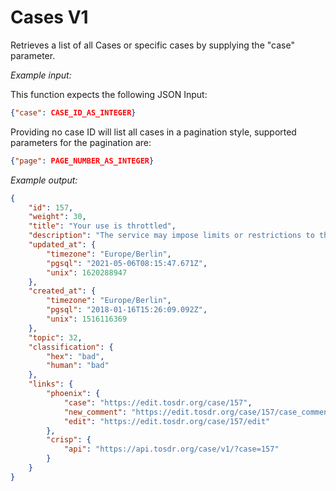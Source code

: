 # Cases V1

Retrieves a list of all Cases or specific cases by supplying the "case" parameter.

*Example input:*

This function expects the following JSON Input:

```json
{"case": CASE_ID_AS_INTEGER}
```

Providing no case ID will list all cases in a pagination style, supported parameters for the pagination are:

```json
{"page": PAGE_NUMBER_AS_INTEGER}
```

*Example output:*

```json
{
    "id": 157,
    "weight": 30,
    "title": "Your use is throttled",
    "description": "The service may impose limits or restrictions to the use of the service, thus negatively impacting users experience. They may do so without reason or prior notice.",
    "updated_at": {
        "timezone": "Europe/Berlin",
        "pgsql": "2021-05-06T08:15:47.671Z",
        "unix": 1620288947
    },
    "created_at": {
        "timezone": "Europe/Berlin",
        "pgsql": "2018-01-16T15:26:09.092Z",
        "unix": 1516116369
    },
    "topic": 32,
    "classification": {
        "hex": "bad",
        "human": "bad"
    },
    "links": {
        "phoenix": {
            "case": "https://edit.tosdr.org/case/157",
            "new_comment": "https://edit.tosdr.org/case/157/case_comments/new",
            "edit": "https://edit.tosdr.org/case/157/edit"
        },
        "crisp": {
            "api": "https://api.tosdr.org/case/v1/?case=157"
        }
    }
}
```
